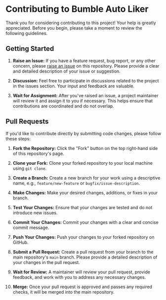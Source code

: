 # Contributing to Bumble Auto Liker

Thank you for considering contributing to this project! Your help is greatly appreciated. Before you begin, please take a moment to review the following guidelines.

## Getting Started

1. **Raise an Issue:** If you have a feature request, bug report, or any other concern, please [raise an issue](https://github.com/amitoj-singh/bumble-auto-liker/issues) on this repository. Please provide a clear and detailed description of your issue or suggestion.

2. **Discussion:** Feel free to participate in discussions related to the project in the issues section. Your input and feedback are valuable.

3. **Wait for Assignment:** After you've raised an issue, a project maintainer will review it and assign it to you if necessary. This helps ensure that contributions are coordinated and do not overlap.

## Pull Requests

If you'd like to contribute directly by submitting code changes, please follow these steps:

1. **Fork the Repository:** Click the "Fork" button on the top right-hand side of this repository's page.

2. **Clone your Fork:** Clone your forked repository to your local machine using `git clone`.

3. **Create a Branch:** Create a new branch for your work using a descriptive name, e.g., `feature/new-feature` or `bugfix/issue-description`.

4. **Make Changes:** Make your desired changes, additions, or fixes in your branch.

5. **Test Your Changes:** Ensure that your changes are tested and do not introduce new issues.

6. **Commit Your Changes:** Commit your changes with a clear and concise commit message.

7. **Push Your Changes:** Push your changes to your forked repository on GitHub.

8. **Submit a Pull Request:** Create a pull request from your branch to the main repository's `main` branch. Please provide a detailed description of your changes in the pull request.

9. **Wait for Review:** A maintainer will review your pull request, provide feedback, and work with you to address any necessary changes.

10. **Merge:** Once your pull request is approved and passes any required checks, it will be merged into the main repository.
